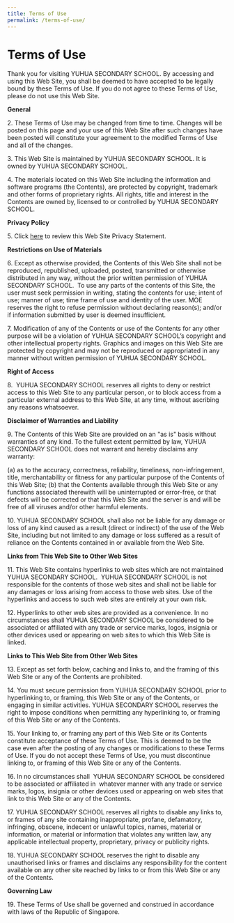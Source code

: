 ```yaml
---
title: Terms of Use
permalink: /terms-of-use/
---
```

# **Terms of Use**

Thank you for visiting YUHUA SECONDARY SCHOOL. By accessing and using this Web Site, you shall be deemed to have accepted to be legally bound by these Terms of Use. If you do not agree to these Terms of Use, please do not use this Web Site.  

  
**General**  
  
2\. These Terms of Use may be changed from time to time. Changes will be posted on this page and your use of this Web Site after such changes have been posted will constitute your agreement to the modified Terms of Use and all of the changes.  
  
3\. This Web Site is maintained by YUHUA SECONDARY SCHOOL. It is owned by YUHUA SECONDARY SCHOOL.  
  
4\. The materials located on this Web Site including the information and software programs (the Contents), are protected by copyright, trademark and other forms of proprietary rights. All rights, title and interest in the Contents are owned by, licensed to or controlled by YUHUA SECONDARY SCHOOL.  

**Privacy Policy**

5\. Click [here](/privacy) to review this Web Site Privacy Statement.  

**Restrictions on Use of Materials**

6\. Except as otherwise provided, the Contents of this Web Site shall not be reproduced, republished, uploaded, posted, transmitted or otherwise distributed in any way, without the prior written permission of YUHUA SECONDARY SCHOOL.  To use any parts of the contents of this Site, the user must seek permission in writing, stating the contents for use; intent of use; manner of use; time frame of use and identity of the user. MOE reserves the right to refuse permission without declaring reason(s); and/or if information submitted by user is deemed insufficient.

  

7\. Modification of any of the Contents or use of the Contents for any other purpose will be a violation of YUHUA SECONDARY SCHOOL’s copyright and other intellectual property rights. Graphics and images on this Web Site are protected by copyright and may not be reproduced or appropriated in any manner without written permission of YUHUA SECONDARY SCHOOL.  

  

**Right of Access**

8.  YUHUA SECONDARY SCHOOL reserves all rights to deny or restrict access to this Web Site to any particular person, or to block access from a particular external address to this Web Site, at any time, without ascribing any reasons whatsoever. 

  

**Disclaimer of Warranties and Liability**  

  

9\. The Contents of this Web Site are provided on an "as is" basis without warranties of any kind. To the fullest extent permitted by law, YUHUA SECONDARY SCHOOL does not warrant and hereby disclaims any warranty:  

  

(a) as to the accuracy, correctness, reliability, timeliness, non-infringement, title, merchantability or fitness for any particular purpose of the Contents of this Web Site; (b) that the Contents available through this Web Site or any functions associated therewith will be uninterrupted or error-free, or that defects will be corrected or that this Web Site and the server is and will be free of all viruses and/or other harmful elements.  

  

10\. YUHUA SECONDARY SCHOOL shall also not be liable for any damage or loss of any kind caused as a result (direct or indirect) of the use of the Web Site, including but not limited to any damage or loss suffered as a result of reliance on the Contents contained in or available from the Web Site.  

  

**Links from This Web Site to Other Web Sites**

11\. This Web Site contains hyperlinks to web sites which are not maintained YUHUA SECONDARY SCHOOL.  YUHUA SECONDARY SCHOOL is not responsible for the contents of those web sites and shall not be liable for any damages or loss arising from access to those web sites. Use of the hyperlinks and access to such web sites are entirely at your own risk.

  

12\. Hyperlinks to other web sites are provided as a convenience. In no circumstances shall YUHUA SECONDARY SCHOOL be considered to be associated or affiliated with any trade or service marks, logos, insignia or other devices used or appearing on web sites to which this Web Site is linked.  

  

**Links to This Web Site from Other Web Sites**

  

13\. Except as set forth below, caching and links to, and the framing of this Web Site or any of the Contents are prohibited.

  

14\. You must secure permission from YUHUA SECONDARY SCHOOL prior to hyperlinking to, or framing, this Web Site or any of the Contents, or engaging in similar activities. YUHUA SECONDARY SCHOOL reserves the right to impose conditions when permitting any hyperlinking to, or framing of this Web Site or any of the Contents.  

  

15\. Your linking to, or framing any part of this Web Site or its Contents constitute acceptance of these Terms of Use. This is deemed to be the case even after the posting of any changes or modifications to these Terms of Use. If you do not accept these Terms of Use, you must discontinue linking to, or framing of this Web Site or any of the Contents.  

  

16\. In no circumstances shall  YUHUA SECONDARY SCHOOL be considered to be associated or affiliated in  whatever manner with any trade or service marks, logos, insignia or other devices used or appearing on web sites that link to this Web Site or any of the Contents.  

  

17\. YUHUA SECONDARY SCHOOL reserves all rights to disable any links to, or frames of any site containing inappropriate, profane, defamatory, infringing, obscene, indecent or unlawful topics, names, material or information, or material or information that violates any written law, any applicable intellectual property, proprietary, privacy or publicity rights.  

  

18\. YUHUA SECONDARY SCHOOL reserves the right to disable any unauthorised links or frames and disclaims any responsibility for the content available on any other site reached by links to or from this Web Site or any of the Contents.  

  

**Governing Law**  

  

19\. These Terms of Use shall be governed and construed in accordance with laws of the Republic of Singapore.